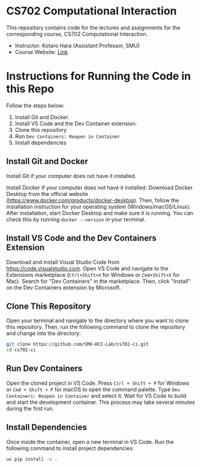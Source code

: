 # CS702 Computational Interaction

This repository contains code for the lectures and assignments for the corresponding course, CS702 Computational Interaction.

* Instructor: Kotaro Hara (Assistant Professor, SMU)
* Course Website: [Link](https://smuhci.notion.site/CS702-Computational-Interaction-f6f6a99c2877403ba31009d4bea63406)


Instructions for Running the Code in this Repo
==============================================


Follow the steps below:
1. Install Git and Docker.
1. Install VS Code and the Dev Container extension. 
1. Clone this repository
1. Run `Dev Containers: Reopen in Container`
1. Install dependencies

Install Git and Docker
----------------------
Install Git if your computer does not have it installed.

Install Docker if your computer does not have it installed.
Download Docker Desktop from the official website (https://www.docker.com/products/docker-desktop). 
Then, follow the installation instruction for your operating system (Windows/macOS/Linux).
After installation, start Docker Desktop and make sure it is running.
You can check this by running `docker --version` in your terminal.


Install VS Code and the Dev Containers Extension
------------------------------------------------
Download and install Visual Studio Code from https://code.visualstudio.com.
Open VS Code and navigate to the Extensions marketplace (`Ctrl+Shift+X` for Windows or `Cmd+Shift+X` for Mac).
Search for "Dev Containers" in the marketplace.
Then, click "Install" on the Dev Containers extension by Microsoft.

Clone This Repository
---------------------
Open your terminal and navigate to the directory where you want to clone this repository.
Then, run the following command to clone the repository and change into the directory:

```bash
git clone https://github.com/SMU-HCI-Lab/cs702-ci.git
cd cs702-ci
```

Run Dev Containers
------------------
Open the cloned project in VS Code. 
Press `Ctrl + Shift + P` for Windows or `Cmd + Shift + P` for macOS to open the command palette.
Type `Dev Containers: Reopen in Container` and select it.
Wait for VS Code to build and start the development container.
This process may take several minutes during the first run.

Install Dependencies
--------------------
Once inside the container, open a new terminal in VS Code.
Run the following command to install project dependencies:
```bash
uv pip install -e .
```